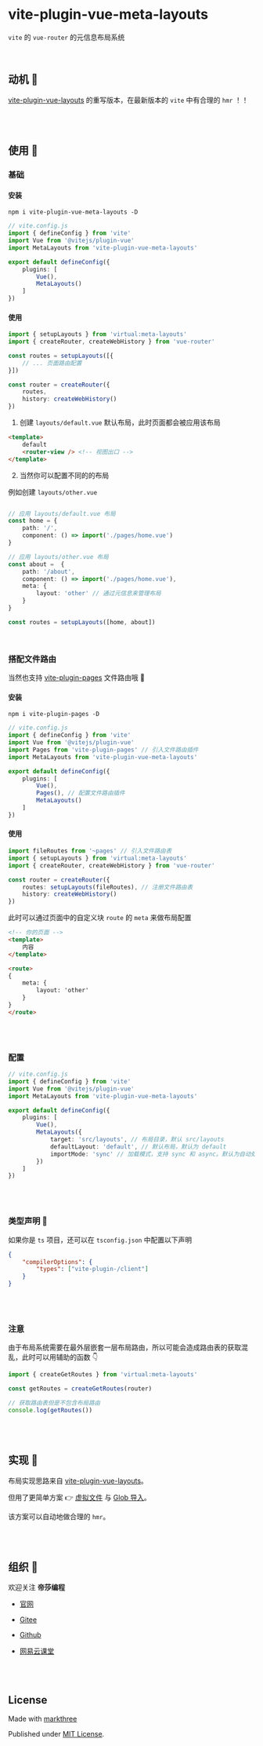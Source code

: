 # vite-plugin-vue-meta-layouts

`vite` 的 `vue-router` 的元信息布局系统

<br />

## 动机 🤔

[vite-plugin-vue-layouts](https://github.com/JohnCampionJr/vite-plugin-vue-layouts) 的重写版本，在最新版本的 `vite` 中有合理的 `hmr` ！！

<br />
<br />


## 使用 🦖

### 基础
#### 安装

```shell
npm i vite-plugin-vue-meta-layouts -D
```

```ts
// vite.config.js
import { defineConfig } from 'vite'
import Vue from '@vitejs/plugin-vue'
import MetaLayouts from 'vite-plugin-vue-meta-layouts'

export default defineConfig({
    plugins: [
        Vue(), 
        MetaLayouts()
    ]
})
```

#### 使用

```ts
import { setupLayouts } from 'virtual:meta-layouts'
import { createRouter, createWebHistory } from 'vue-router'

const routes = setupLayouts([{
    // ... 页面路由配置
}])

const router = createRouter({
    routes,
    history: createWebHistory()
})
```

1. 创建 `layouts/default.vue` 默认布局，此时页面都会被应用该布局

```html
<template>
    default
    <router-view /> <!-- 视图出口 -->
</template>
```

2. 当然你可以配置不同的的布局

例如创建 `layouts/other.vue`

```ts

// 应用 layouts/default.vue 布局
const home = {
    path: '/',
    component: () => import('./pages/home.vue')
}

// 应用 layouts/other.vue 布局
const about =  {
    path: '/about',
    component: () => import('./pages/home.vue'),
    meta: {
        layout: 'other' // 通过元信息来管理布局
    }
}

const routes = setupLayouts([home, about])
```

<br />

### 搭配文件路由

当然也支持 [vite-plugin-pages](https://github.com/hannoeru/vite-plugin-pages) 文件路由哦 🤗

#### 安装

```shell
npm i vite-plugin-pages -D
```

```ts
// vite.config.js
import { defineConfig } from 'vite'
import Vue from '@vitejs/plugin-vue'
import Pages from 'vite-plugin-pages' // 引入文件路由插件
import MetaLayouts from 'vite-plugin-vue-meta-layouts'

export default defineConfig({
    plugins: [
        Vue(), 
        Pages(), // 配置文件路由插件
        MetaLayouts()
    ]
})
```

#### 使用

```ts
import fileRoutes from '~pages' // 引入文件路由表
import { setupLayouts } from 'virtual:meta-layouts'
import { createRouter, createWebHistory } from 'vue-router'

const router = createRouter({
    routes: setupLayouts(fileRoutes), // 注册文件路由表
    history: createWebHistory()
})
```

此时可以通过页面中的自定义块 `route` 的 `meta` 来做布局配置

```html
<!-- 你的页面 -->
<template>
    内容
</template>

<route>
{
    meta: {
        layout: 'other'
    }
}
</route>
```

<br />
<br />

### 配置

```ts
// vite.config.js
import { defineConfig } from 'vite'
import Vue from '@vitejs/plugin-vue'
import MetaLayouts from 'vite-plugin-vue-meta-layouts'

export default defineConfig({
    plugins: [
        Vue(), 
        MetaLayouts({
            target: 'src/layouts', // 布局目录，默认 src/layouts
            defaultLayout: 'default', // 默认布局，默认为 default
            importMode: 'sync' // 加载模式，支持 sync 和 async。默认为自动处理，SSG 时为 sync，非 SSG 时为 async
        })
    ]
})
```


<br />
<br />

### 类型声明 🦕

如果你是 `ts` 项目，还可以在 `tsconfig.json` 中配置以下声明

```json
{
    "compilerOptions": {
        "types": ["vite-plugin-/client"]
    }
}
```

<br />
<br />


### 注意

由于布局系统需要在最外层嵌套一层布局路由，所以可能会造成路由表的获取混乱，此时可以用辅助的函数 👇

```ts
import { createGetRoutes } from 'virtual:meta-layouts'

const getRoutes = createGetRoutes(router)

// 获取路由表但是不包含布局路由
console.log(getRoutes())
```

<br />
<br />

## 实现 👀

布局实现思路来自 [vite-plugin-vue-layouts](https://github.com/JohnCampionJr/vite-plugin-vue-layouts)。 


但用了更简单方案 👉 [虚拟文件](https://vitejs.cn/guide/api-plugin.html#importing-a-virtual-file) 与 [Glob 导入](https://vitejs.cn/guide/features.html#glob-import)。

该方案可以自动地做合理的 `hmr`。

<br />
<br />

## 组织 🦔

欢迎关注 **帝莎编程**

- [官网](http://dishaxy.dishait.cn/)
  
- [Gitee](https://gitee.com/dishait)

- [Github](https://github.com/dishait)

- [网易云课堂](https://study.163.com/provider/480000001892585/index.htm?share=2&shareId=480000001892585)

<br />
<br />

## License

Made with [markthree](https://github.com/markthree)

Published under [MIT License](./LICENSE).

<br />
